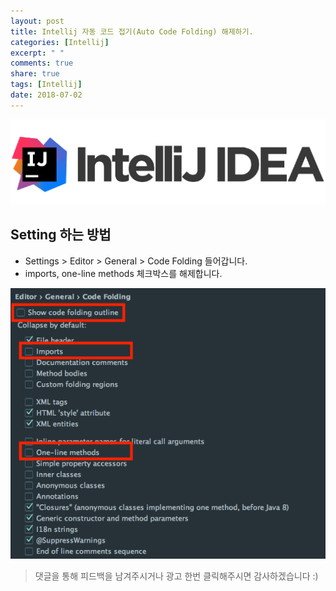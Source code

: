 ```yaml
---
layout: post
title: Intellij 자동 코드 접기(Auto Code Folding) 해제하기.
categories: [Intellij]
excerpt: " "
comments: true
share: true
tags: [Intellij]
date: 2018-07-02
---
```


![No Image](/assets/logo/Intellij.png)

## Setting 하는 방법
- Settings > Editor > General > Code Folding 들어갑니다.
- imports, one-line methods 체크박스를 해제합니다.

![No Image](/assets/posts/20180702/1.png)


> 댓글을 통해 피드백을 남겨주시거나 광고 한번 클릭해주시면 감사하겠습니다 :)